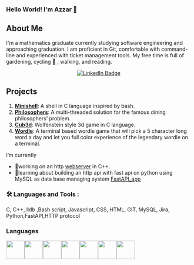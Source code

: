 ### Hello World! I'm Azzar 👋

## About Me
I'm a mathematics graduate currently studying software engineering and approaching graduation. I am proficient in Git, comfortable with command-line and experienced with ticket management tools. My free time is full of gardening, cycling 🚴 , walking, and reading.

<div id="badges" align="center">
  <a href="www.linkedin.com/in/azzar-sarikhani-07a912117">
    <img src="https://img.shields.io/badge/LinkedIn-blue?style=for-the-badge&logo=linkedin&logoColor=white" alt="LinkedIn Badge"/>
  </a>
</div>

## Projects

1. [**Minishell**](https://github.com/azarSarikhani/minishell): A shell in C language inspired by bash.
2. [**Philosophers**](https://github.com/azarSarikhani/Philosophers): A multi-threaded solution for the famous dining philosophers’ problem.
3. [**Cub3d**](https://github.com/azarSarikhani/cub3d): Wolfenstein style 3d game in C language.
4. [**Wordle**](https://github.com/azarSarikhani/42-wordle): A terminal based wordle game that will pick a 5 character long word a day and let you full color experience of the legendary wordle on a terminal.

 I’m currently
- 🔭working on an http <a href="https://github.com/jboucher154/WebServ" target="_blank">webserver</a> in C++. 
- 🌱learning about building an http api with fast api on python using MySQL as data base managing system <a href="https://github.com/azarSarikhani/fastAPI_app" target="_blank">FastAPI_app</a> 

### :hammer_and_wrench: Languages and Tools :

C, C++, lldb ,Bash script, Javascript, CSS, HTML, GIT, MySQL, Jira, Python,FastAPI,HTTP protocol


### Languages

<img height=50 src="https://cdn.jsdelivr.net/gh/devicons/devicon/icons/c/c-original.svg"/><img height=50 src="https://cdn.jsdelivr.net/gh/devicons/devicon/icons/cplusplus/cplusplus-original.svg"/><img height=50 src="https://cdn.jsdelivr.net/gh/devicons/devicon/icons/bash/bash-original.svg"/><img height=50 src="https://cdn.jsdelivr.net/gh/devicons/devicon/icons/html5/html5-original.svg"/><img height=50 src="https://cdn.jsdelivr.net/gh/devicons/devicon/icons/css3/css3-original.svg"/><img height=50 src="https://cdn.jsdelivr.net/gh/devicons/devicon/icons/python/python-original.svg"/><img height=50 src="https://cdn.jsdelivr.net/gh/devicons/devicon/icons/javascript/javascript-original.svg"/><img height=50/>

<!---
![Your GitHub Stats](https://github-readme-stats.vercel.app/api?username=azarSarikhani&show_icons=true&count_private=true&hide=prs&theme=radical)
-->
